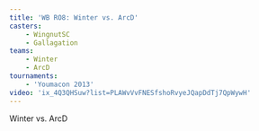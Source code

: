 ```yaml
---
title: 'WB RO8: Winter vs. ArcD'
casters:
    - WingnutSC
    - Gallagation
teams:
    - Winter
    - ArcD
tournaments:
    - 'Youmacon 2013'
video: 'ix_4Q3QHSuw?list=PLAWvVvFNESfshoRvyeJQapDdTj7QpWywH'
---
```

Winter vs. ArcD